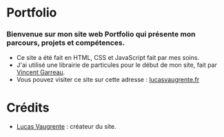 # Portfolio

### Bienvenue sur mon site web Portfolio qui présente mon parcours, projets et compétences.
- Ce site a été fait en HTML, CSS et JavaScript fait par mes soins.
- J'ai utilisé une librairie de particules pour le début de mon site, fait par [Vincent Garreau](https://github.com/VincentGarreau "Mon compte GitHub").
- Vous pouvez visiter ce site sur cette adresse : [lucasvaugrente.fr](https://lucasvaugrente.fr "Mon site Portfolio")

# Crédits
- [Lucas Vaugrente](https://github.com/Luvey35 "Mon compte GitHub") : créateur du site.
